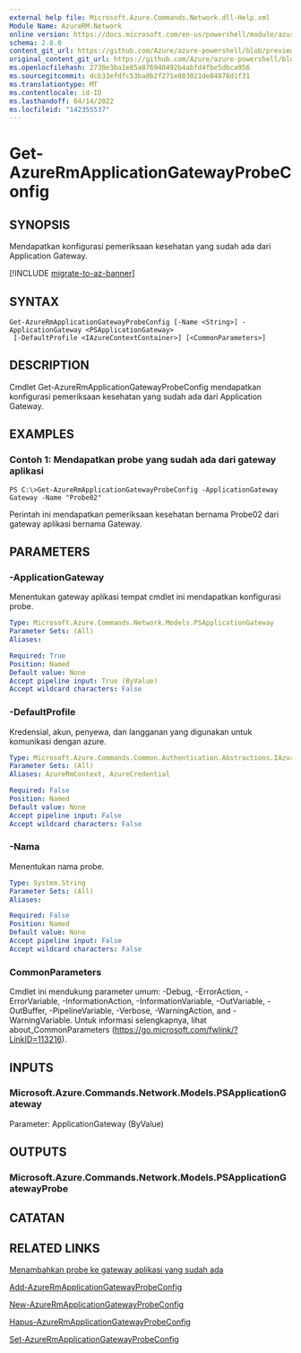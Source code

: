 ```yaml
---
external help file: Microsoft.Azure.Commands.Network.dll-Help.xml
Module Name: AzureRM.Network
online version: https://docs.microsoft.com/en-us/powershell/module/azurerm.network/get-azurermapplicationgatewayprobeconfig
schema: 2.0.0
content_git_url: https://github.com/Azure/azure-powershell/blob/preview/src/ResourceManager/Network/Commands.Network/help/Get-AzureRmApplicationGatewayProbeConfig.md
original_content_git_url: https://github.com/Azure/azure-powershell/blob/preview/src/ResourceManager/Network/Commands.Network/help/Get-AzureRmApplicationGatewayProbeConfig.md
ms.openlocfilehash: 2730e3ba1e85a876940492b4abfd4fbe5dbca956
ms.sourcegitcommit: dcb33efdfc53ba0b2f271e883021de84878d1f31
ms.translationtype: MT
ms.contentlocale: id-ID
ms.lasthandoff: 04/14/2022
ms.locfileid: "142355537"
---
```

# Get-AzureRmApplicationGatewayProbeConfig

## SYNOPSIS
Mendapatkan konfigurasi pemeriksaan kesehatan yang sudah ada dari Application Gateway.

[!INCLUDE [migrate-to-az-banner](../../includes/migrate-to-az-banner.md)]

## SYNTAX

```
Get-AzureRmApplicationGatewayProbeConfig [-Name <String>] -ApplicationGateway <PSApplicationGateway>
 [-DefaultProfile <IAzureContextContainer>] [<CommonParameters>]
```

## DESCRIPTION
Cmdlet Get-AzureRmApplicationGatewayProbeConfig mendapatkan konfigurasi pemeriksaan kesehatan yang sudah ada dari Application Gateway.

## EXAMPLES

### Contoh 1: Mendapatkan probe yang sudah ada dari gateway aplikasi
```
PS C:\>Get-AzureRmApplicationGatewayProbeConfig -ApplicationGateway Gateway -Name "Probe02"
```

Perintah ini mendapatkan pemeriksaan kesehatan bernama Probe02 dari gateway aplikasi bernama Gateway.

## PARAMETERS

### -ApplicationGateway
Menentukan gateway aplikasi tempat cmdlet ini mendapatkan konfigurasi probe.

```yaml
Type: Microsoft.Azure.Commands.Network.Models.PSApplicationGateway
Parameter Sets: (All)
Aliases:

Required: True
Position: Named
Default value: None
Accept pipeline input: True (ByValue)
Accept wildcard characters: False
```

### -DefaultProfile
Kredensial, akun, penyewa, dan langganan yang digunakan untuk komunikasi dengan azure.

```yaml
Type: Microsoft.Azure.Commands.Common.Authentication.Abstractions.IAzureContextContainer
Parameter Sets: (All)
Aliases: AzureRmContext, AzureCredential

Required: False
Position: Named
Default value: None
Accept pipeline input: False
Accept wildcard characters: False
```

### -Nama
Menentukan nama probe.

```yaml
Type: System.String
Parameter Sets: (All)
Aliases:

Required: False
Position: Named
Default value: None
Accept pipeline input: False
Accept wildcard characters: False
```

### CommonParameters
Cmdlet ini mendukung parameter umum: -Debug, -ErrorAction, -ErrorVariable, -InformationAction, -InformationVariable, -OutVariable, -OutBuffer, -PipelineVariable, -Verbose, -WarningAction, and -WarningVariable. Untuk informasi selengkapnya, lihat about_CommonParameters (https://go.microsoft.com/fwlink/?LinkID=113216).

## INPUTS

### Microsoft.Azure.Commands.Network.Models.PSApplicationGateway
Parameter: ApplicationGateway (ByValue)

## OUTPUTS

### Microsoft.Azure.Commands.Network.Models.PSApplicationGatewayProbe

## CATATAN

## RELATED LINKS

[Menambahkan probe ke gateway aplikasi yang sudah ada](https://azure.microsoft.com/en-us/documentation/articles/application-gateway-create-probe-ps/#add-a-probe-to-an-existing-application-gateway)

[Add-AzureRmApplicationGatewayProbeConfig]()

[New-AzureRmApplicationGatewayProbeConfig]()

[Hapus-AzureRmApplicationGatewayProbeConfig]()

[Set-AzureRmApplicationGatewayProbeConfig]()

